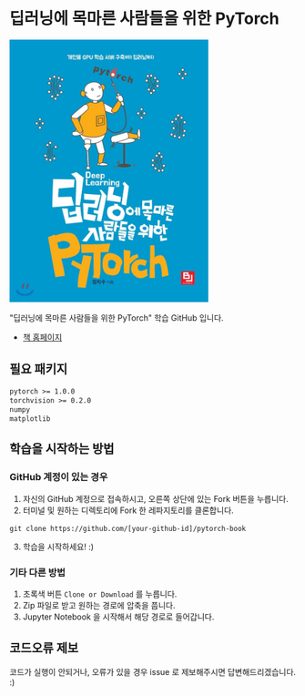 # 딥러닝에 목마른 사람들을 위한 PyTorch

<img src="./book-image.jpeg" width="350px">

"딥러닝에 목마른 사람들을 위한 PyTorch" 학습 GitHub 입니다.

* [책 홈페이지](https://www.notion.so/simonjisu/PyTorch-37bbddb9ca76472c81fc063013368e6b)

## 필요 패키지

```
pytorch >= 1.0.0
torchvision >= 0.2.0
numpy
matplotlib
```

## 학습을 시작하는 방법

### GitHub 계정이 있는 경우

1. 자신의 GitHub 계정으로 접속하시고, 오른쪽 상단에 있는 Fork 버튼을 누릅니다.
2. 터미널 및 원하는 디렉토리에 Fork 한 레파지토리를 클론합니다.
```
git clone https://github.com/[your-github-id]/pytorch-book
```
3. 학습을 시작하세요! :)

### 기타 다른 방법

1. 초록색 버튼 `Clone or Download` 를 누릅니다.
2. Zip 파일로 받고 원하는 경로에 압축을 풉니다.
3. Jupyter Notebook 을 시작해서 해당 경로로 들어갑니다.

## 코드오류 제보

코드가 실행이 안되거나, 오류가 있을 경우 issue 로 제보해주시면 답변해드리겠습니다. :)
